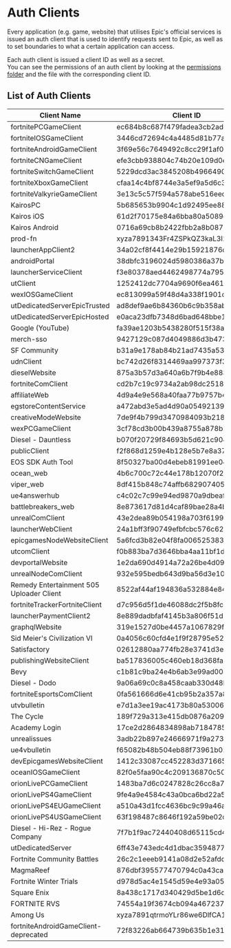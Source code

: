 # Auth Clients
Every application (e.g. game, website) that utilises Epic's official services is issued an auth client that is used to identify requests sent to Epic, as well as to set boundaries to what a certain application can access.    

Each auth client is issued a client ID as well as a secret.  
You can see the permissions of an auth client by looking at the [permissions folder](https://github.com/MixV2/EpicResearch/tree/master/docs/auth/permissions) and the file with the corresponding client ID.

## List of Auth Clients
| Client Name | Client ID | Secret |
| - | - | - |
| fortnitePCGameClient | ec684b8c687f479fadea3cb2ad83f5c6 | e1f31c211f28413186262d37a13fc84d |
| fortniteIOSGameClient | 3446cd72694c4a4485d81b77adbb2141 | 9209d4a5e25a457fb9b07489d313b41a |
| fortniteAndroidGameClient | 3f69e56c7649492c8cc29f1af08a8a12 | b51ee9cb12234f50a69efa67ef53812e |
| fortniteCNGameClient | efe3cbb938804c74b20e109d0efc1548 | 6e31bdbae6a44f258474733db74f39ba |
| fortniteSwitchGameClient | 5229dcd3ac3845208b496649092f251b | e3bd2d3e-bf8c-4857-9e7d-f3d947d220c7 |
| fortniteXboxGameClient | cfaa14c4bf8744e3a5ef9a5d6c34558d | Unknown |
| fortniteValkyrieGameClient | 3e13c5c57f594a578abe516eecb673fe | 530e316c337e409893c55ec44f22cd62 |
| KairosPC | 5b685653b9904c1d92495ee8859dcb00 | 7Q2mcmneyuvPmoRYfwM7gfErA6iUjhXr |
| Kairos iOS | 61d2f70175e84a6bba80a5089e597e1c | FbiZv3wbiKpvVKrAeMxiR6WhxZWVbrvA |
| Kairos Android | 0716a69cb8b2422fbb2a8b0879501471 | cGthdfG68tyE7M3ZHMu3sXUBwqhibKFp |
| prod-fn | xyza7891343Fr4ZSPkQZ3kaL3I2sX8B5 | F8BVRyHIqmct8cN9KSPbXsJszpiIZEYEFDiySxc1wuA |
| launcherAppClient2 | 34a02cf8f4414e29b15921876da36f9a | daafbccc737745039dffe53d94fc76cf |
| androidPortal | 38dbfc3196024d5980386a37b7c792bb | a6280b87-e45e-409b-9681-8f15eb7dbcf5 |
| launcherServiceClient | f3e80378aed4462498774a7951cd263f | Unknown |
| utClient | 1252412dc7704a9690f6ea4611bc81ee | 2ca0c925b4674852bff92b26f8322434 |
| wexIOSGameClient | ec813099a59f48d4a338f1901c1609db | 72f6db62-0e3e-4439-97df-ee21f7b0ae94 |
| utDedicatedServerEpicTrusted | ad8def9ae6b84360b6c9b358aba06262 | Unknown |
| utDedicatedServerEpicHosted | e0aca23dfb7348d6bad648bbe175a6e6 | Unknown |
| Google (YouTube) | fa39ae1203b5438280f515f38a50f08e | Unknown |
| merch-sso | 9427129c087d4049886d3b47349d1aad | Unknown |
| SF Community | b31a9e178ab84b21ad7435a53e4da4af | Unknown |
| udnClient | bc742d26f8314469aa997373f39c876e | Unknown |
| dieselWebsite | 875a3b57d3a640a6b7f9b4e883463ab4 | Unknown |
| fortniteComClient | cd2b7c19c9734a2ab98dc251868d7724 | Unknown |
| affiliateWeb | 4d9a4e9e568a40faa77b9757b4fac210 | Unknown |
| egstoreContentService | a472abd3e5ad4d90a0549213906dcf3f | Unknown |
| creativeModeWebsite | 7de9f4b799d3470984093b218287dc72 | Unknown |
| wexPCGameClient | 3cf78cd3b00b439a8755a878b160c7ad | b383e0f4-f0cc-4d14-99e3-813c33fc1e9d |
| Diesel - Dauntless | b070f20729f84693b5d621c904fc5bc2 | HG@XE&TGCxEJsgT#&\_p2]=aRo#~>=>+c6PhR)zXP |
| publicClient | f2f868d1259e4b128e5b7e8a3732cb1a | Unknown |
| EOS SDK Auth Tool | 8f50327ba00d4ebeb81991ee04a42fc1 | 0b0d21c7-c195-4c75-abb0-00ebc36b60f5 |
| ocean_web | 4b6c700c72c44e178b12070f2719af1a | Unknown |
| viper_web | 8df415b848c74affb682907405f7a52b | Unknown |
| ue4answerhub | c4c02c7c99e94ed9870a9dbeafab2c3f | Unknown |
| battlebreakers_web | 8e873617d81d4caf89bae28a4b74bbfe | Unknown |
| unrealComClient | 43e2dea89b054198a703f6199bee6d5b | Unknown |
| launcherWebClient | 24a1bff3f90749efbfcbc576c626a282 | Unknown |
| epicgamesNodeWebsiteClient | 5a6fcd3b82e04f8fa0065253835c5221 | Unknown |
| utcomClient | f0b883ba7d3646bba4aa11bf1d71c071 | Unknown |
| devportalWebsite| 1e2da690d4914a72a26be4d09862c559 | Unknown |
| unrealNodeComClient | 932e595bedb643d9ba56d3e1089a5c4b | Unknown |
| Remedy Entertainment 505 Uploader Client| 8522af44af194836a532884e84d2b6e2 | 9dc959b5-0fb6-45aa-a08c-96c539d9b85e |
| fortniteTrackerFortniteClient | d7c956d5f1de46088dc2f5b8fccae940 | Unknown |
| launcherPaymentClient2 | 8e889dadbfaf4145b3a806f51d1e3fee | 2c6040b846404160abf5229c565d6ef7 |
| graphqlWebsite | 319e1527d0be4457a1067829fc0ad86e | Unknown |
| Sid Meier's Civilization VI | 0a4056c60cfd4e1f9f28795e529cd0c3 | MZ8+TE8PHc9+n7WbSYMJ8QlQU4oHPUlVXRO5D6toxAw |
| Satisfactory | 02612880aa774fb28e3741d3e01501fd | 7ZP]vm+i.uoetw@RxqRXpod_RNyjPC-%GM#ac~Pc |
| publishingWebsiteClient | ba517836005c460eb18d368fa35eb002 | Unknown |
| Bevy | c1b81c9ba24e4b6ab3e99ad00320ffd2 | Unknown |
| Diesel - Dodo | 9a06a69c0c8a458caab330d48badb877 | be4d1tppwi9eskufqmyz4x4hf0ndubqn0ru1zs9tkmhf |
| fortniteEsportsComClient | 0fa561666d6e41cb95b2a357a8b4a6f3 | Unknown |
| utvbulletin | e7d1a3ee19ac4173b80a53006dc53be3 | Unknown |
| The Cycle | 189f729a313e415db0876a2091fecd8f | KiFmhdUYv7Dq6jVRe3YbqwGumWrVhkpbcCNcdfopcukF8VVmEKvyJkapqMNNPkYn |
| Academy Login | 17ce2d2864834898ab71847859286c81 | Unknown |
| unrealissues | 3adb22b897e24666971f9a273b1c15e8 | Unknown |
| ue4vbulletin | f65082b48b504eb88f73961b0131cda7 | Unknown |
| devEpicgamesWebsiteClient | 1412c33087cc452283d371665a8e5fbc | Unknown |
| oceanIOSGameClient | 82f0e5faa90c4c209136870c50ae5642 | 73bf9f20-9bb0-481f-afd3-bfedc608ed8f |
| orionLivePCGameClient | 1483ba7d6c0247828c26cc8a74a9a183 | 78facc4029ed4d66801a5402adad79c8 |
| orionLivePS4GameClient | 9fe4a9e4584c43a0bca6bd22a52f2f40 | 3bc094a9bab74dcdb8bb74c836758d48 |
| orionLivePS4EUGameClient | a510a43d1fcc4636bc9c99a46a7cd50c | 2bd23b2e603d46c4939fcbf9d2b2f46a |
| orionLivePS4USGameClient | 63f198487c8646f192a59be02ce0d14c | 73f1d7b9e7124c3b8538e8d67d7c4e68 |
| Diesel - Hi-Rez - Rogue Company | 7f7b1f9ac72440408d65115cd49d0184 | WgUdnDX3ebNU3Y8Rk2K9bmnBkJqdKMbnQ8jPbfjLJntP |
| utDedicatedServer | 6ff43e743edc4d1dbac3594877b4bed9 | 54619d6f84d443e195200b54ab649a53 |
| Fortnite Community Battles | 26c2c1eeeb9141a08d2e52afdda30fde | Unknown |
| MagmaReef | 876dbf395577470794c0a43ca63abde4 | Unknown |
| Fortnite Winter Trials | d978d5ac4e1545d59e4e93a05ce77e26 | Unknown |
| Square Enix | 8a438c1717d340429d5be1d6ce01f415 | Unknown |
| FORTNITE RVS | 74554a19f3674cb094a467237d174c16 | Unknown |
| Among Us | xyza7891qtrmoYLr86we6DlfCA1RRsp8 | nGThQanzvthA2HPaARXe/xutzsKyx5WJveNkBx44ti4 |
| fortniteAndroidGameClient-deprecated | 72f83226ab664739b635b1e318a635bc | 2f298cd32c6641fab2b0ceaa5bc9c92f |
